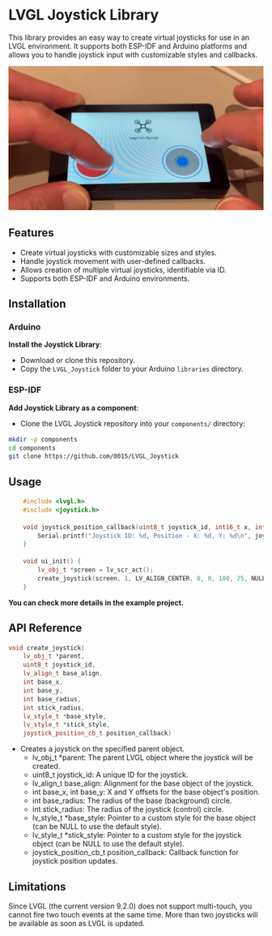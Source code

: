 # LVGL Joystick Library

This library provides an easy way to create virtual joysticks for use in an LVGL environment. It supports both ESP-IDF and Arduino platforms and allows you to handle joystick input with customizable styles and callbacks.

[![Virtual Joystic for LVGL](./misc/demo_1.gif)](https://youtu.be/QYOfr-VTves)

## Features

- Create virtual joysticks with customizable sizes and styles.
- Handle joystick movement with user-defined callbacks.
- Allows creation of multiple virtual joysticks, identifiable via ID.
- Supports both ESP-IDF and Arduino environments.

## Installation

### Arduino

**Install the Joystick Library**:
   - Download or clone this repository.
   - Copy the `LVGL_Joystick` folder to your Arduino `libraries` directory.

### ESP-IDF

**Add Joystick Library as a component**:
   - Clone the LVGL Joystick repository into your `components/` directory:

```bash
mkdir -p components
cd components
git clone https://github.com/0015/LVGL_Joystick
```

## Usage
```cpp   
    #include <lvgl.h>
    #include <joystick.h>

    void joystick_position_callback(uint8_t joystick_id, int16_t x, int16_t y) {
        Serial.printf("Joystick ID: %d, Position - X: %d, Y: %d\n", joystick_id, x, y);
    }

    void ui_init() {
        lv_obj_t *screen = lv_scr_act();
        create_joystick(screen, 1, LV_ALIGN_CENTER, 0, 0, 100, 25, NULL, NULL, joystick_position_callback);
    }

```
**You can check more details in the example project.**


## API Reference
```cpp   
void create_joystick(
    lv_obj_t *parent,
    uint8_t joystick_id,
    lv_align_t base_align,
    int base_x,
    int base_y,
    int base_radius,
    int stick_radius,
    lv_style_t *base_style,
    lv_style_t *stick_style,
    joystick_position_cb_t position_callback)
```
* Creates a joystick on the specified parent object.
    * lv_obj_t *parent: The parent LVGL object where the joystick will be created.
    * uint8_t joystick_id: A unique ID for the joystick.
    * lv_align_t base_align: Alignment for the base object of the joystick.
    * int base_x, int base_y: X and Y offsets for the base object's position.
    * int base_radius: The radius of the base (background) circle.
    * int stick_radius: The radius of the joystick (control) circle.
    * lv_style_t *base_style: Pointer to a custom style for the base object (can be NULL to use the default style).
    * lv_style_t *stick_style: Pointer to a custom style for the joystick object (can be NULL to use the default style).
    *  joystick_position_cb_t position_callback: Callback function for joystick position updates.


## Limitations

Since LVGL (the current version 9.2.0) does not support multi-touch, you cannot fire two touch events at the same time. More than two joysticks will be available as soon as LVGL is updated.